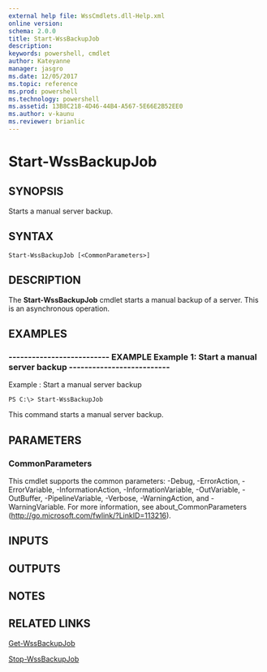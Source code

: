 ```yaml
---
external help file: WssCmdlets.dll-Help.xml
online version: 
schema: 2.0.0
title: Start-WssBackupJob
description: 
keywords: powershell, cmdlet
author: Kateyanne
manager: jasgro
ms.date: 12/05/2017
ms.topic: reference
ms.prod: powershell
ms.technology: powershell
ms.assetid: 13B8C218-4D46-44B4-A567-5E66E2B52EE0
ms.author: v-kaunu
ms.reviewer: brianlic
---
```


# Start-WssBackupJob

## SYNOPSIS
Starts a manual server backup.

## SYNTAX

```
Start-WssBackupJob [<CommonParameters>]
```

## DESCRIPTION
The **Start-WssBackupJob** cmdlet starts a manual backup of a server.
This is an asynchronous operation.

## EXAMPLES

### -------------------------- EXAMPLE Example 1: Start a manual server backup --------------------------
Example : Start a manual server backup


```
PS C:\> Start-WssBackupJob
```

This command starts a manual server backup.

## PARAMETERS

### CommonParameters
This cmdlet supports the common parameters: -Debug, -ErrorAction, -ErrorVariable, -InformationAction, -InformationVariable, -OutVariable, -OutBuffer, -PipelineVariable, -Verbose, -WarningAction, and -WarningVariable. For more information, see about_CommonParameters (http://go.microsoft.com/fwlink/?LinkID=113216).

## INPUTS

## OUTPUTS

## NOTES

## RELATED LINKS

[Get-WssBackupJob](./Get-WssBackupJob.md)

[Stop-WssBackupJob](./Stop-WssBackupJob.md)


